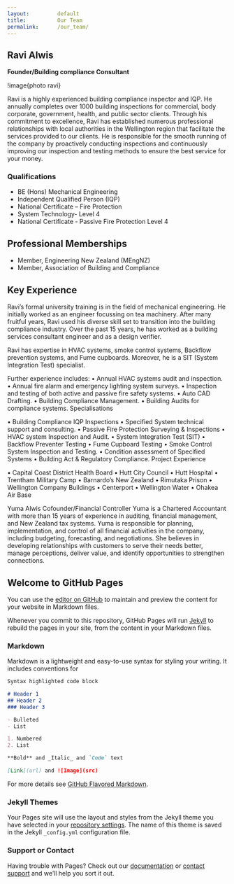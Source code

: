 ```yaml
---
layout:         default
title:          Our Team
permalink:      /our_team/
---
```

 
## Ravi Alwis

**Founder/Building compliance Consultant**

!image{photo ravi}

Ravi is a highly experienced building compliance inspector and IQP. He annually completes over 1000 building inspections for commercial, body corporate, government, health, and public sector clients. Through his commitment to excellence, Ravi has established numerous professional relationships with local authorities in the Wellington region that facilitate the services provided to our clients.
He is responsible for the smooth running of the company by proactively conducting inspections and continuously improving our inspection and testing methods to ensure the best service for your money.


### Qualifications

- BE (Hons) Mechanical Engineering 
- Independent Qualified Person (IQP)
- National Certificate – Fire Protection 
- System Technology- Level 4
- National Certificate - Passive Fire Protection Level 4

## Professional Memberships
- Member, Engineering New Zealand (MEngNZ)
- Member, Association of Building and Compliance		

## Key Experience

Ravi’s formal university training is in the field of mechanical engineering. He initially worked as an engineer focussing on tea machinery. After many fruitful years, Ravi used his diverse skill set to transition into the building compliance industry. Over the past 15 years, he has worked as a building services consultant engineer and as a design verifier. 

Ravi has expertise in HVAC systems, smoke control systems, Backflow prevention systems, and Fume cupboards. 
Moreover, he is a SIT (System Integration Test) specialist.

Further experience includes:
•	Annual HVAC systems audit and inspection.
•	Annual fire alarm and emergency lighting system surveys.
•	Inspection and testing of both active and passive fire safety systems.
•	Auto CAD Drafting.
•	Building Compliance Management.
•	Building Audits for compliance systems.
Specialisations

•	Building Compliance IQP Inspections
•	Specified System technical support and consulting.
•	Passive Fire Protection Surveying & Inspections
•	HVAC system Inspection and Audit.
•	System Integration Test (SIT) 
•	Backflow Preventer Testing
•	Fume Cupboard Testing
•	Smoke Control System Inspection and Testing.
•	Condition assessment of Specified Systems 
•	Building Act & Regulatory Compliance.		Project Experience

•	Capital Coast District Health Board 
•	Hutt City Council 
•	Hutt Hospital
•	Trentham Military Camp
•	Barnardo’s New Zealand
•	Rimutaka Prison
•	Wellington Company Buildings 
•	Centerport
•	Wellington Water 
•	Ohakea Air Base
 


Yuma Alwis
Cofounder/Financial Controller
Yuma is a Chartered Accountant with more than 15 years of experience in auditing, financial management, and New Zealand tax systems.  Yuma is responsible for planning, implementation, and control of all financial activities in the company, including budgeting, forecasting, and negotiations. She believes in developing relationships with customers to serve their needs better, manage perceptions, deliver value, and identify opportunities to strengthen connections.


## Welcome to GitHub Pages

You can use the [editor on GitHub](https://github.com/BWOF/bwof/edit/master/README.md) to maintain and preview the content for your website in Markdown files.

Whenever you commit to this repository, GitHub Pages will run [Jekyll](https://jekyllrb.com/) to rebuild the pages in your site, from the content in your Markdown files.

### Markdown

Markdown is a lightweight and easy-to-use syntax for styling your writing. It includes conventions for

```markdown
Syntax highlighted code block

# Header 1
## Header 2
### Header 3

- Bulleted
- List

1. Numbered
2. List

**Bold** and _Italic_ and `Code` text

[Link](url) and ![Image](src)
```

For more details see [GitHub Flavored Markdown](https://guides.github.com/features/mastering-markdown/).

### Jekyll Themes

Your Pages site will use the layout and styles from the Jekyll theme you have selected in your [repository settings](https://github.com/BWOF/bwof/settings). The name of this theme is saved in the Jekyll `_config.yml` configuration file.

### Support or Contact

Having trouble with Pages? Check out our [documentation](https://help.github.com/categories/github-pages-basics/) or [contact support](https://github.com/contact) and we’ll help you sort it out.
